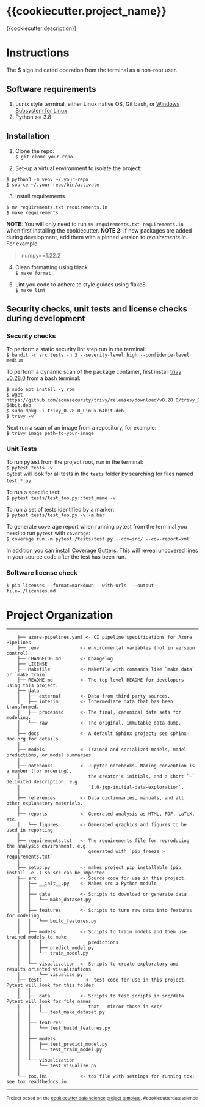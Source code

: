 {{cookiecutter.project_name}}
==============================

{{cookiecutter.description}}

# Instructions
The $ sign indicated operation from the terminal as a non-root user.

## Software requirements
1. Lunix style terminal, either Linux native OS, Git bash, or [Windows Subsystem for Linux](https://docs.microsoft.com/en-us/windows/wsl/install)
2. Python >= 3.8

## Installation
1. Clone the repo:  
`$ git clone your-repo`

2. Set-up a virtual environment to isolate the project:
``` 
$ python3 -m venv ~/.your-repo
$ source ~/.your-repo/bin/activate
```

3. install requirements  
```
$ mv requirements.txt requirements.in
$ make requirements
```
**NOTE:** You will only need to run `mv requirements.txt requirements.in` when first installing the cookiecutter. 
**NOTE 2:** If new packages are added during development, add them with a pinned version to _requirements.in_.  
For example:  
> numpy==1.22.2

4. Clean formatting using black  
`$ make format`

5. Lint you code to adhere to style guides using flake8.  
`$ make lint`


## Security checks, unit tests and license checks during development
### Security checks
To perform a static security lint step run in the terminal:  
`$ bandit -r src tests -n 3 --severity-level high --confidence-level medium`

To perform a dynamic scan of the package container, first install [trivy v0.28.0](https://aquasecurity.github.io/trivy/v0.28.0/) from a bash terminal:  
```
$ sudo apt install -y rpm  
$ wget https://github.com/aquasecurity/trivy/releases/download/v0.28.0/trivy_0.28.0_Linux-64bit.deb  
$ sudo dpkg -i trivy_0.28.0_Linux-64bit.deb  
$ trivy -v
```  

Next run a scan of an image from a repository, for example:  
`$ trivy image path-to-your-image`

### Unit Tests
To run pytest from the project root, run in the terminal:  
`$ pytest tests -v`  
pytest will look for all tests in the `tests` folder by searching for files named `test_*.py`.

To run a specific test:  
`$ pytest tests/test_foo.py::test_name -v`

To run a set of tests identified by a marker:  
`$ pytest tests/test_foo.py -v -m bar`

To generate coverage report when running pytest from the terminal you need to run `pytest` with `coverage`:  
`$ coverage run -m pytest /tests/test.py --cov=src/ --cov-report=xml` 

In addition you can install [Coverage Gutters](https://marketplace.visualstudio.com/items?itemName=ryanluker.vscode-coverage-gutters). This will reveal uncovered lines in your source code after the test has been run.  

### Software license check
`$ pip-licenses --format=markdown --with-urls  --output-file=./licenses.md`


# Project Organization
------------

```
    ├── azure-pipelines.yaml <- CI pipeline specifications for Azure Pipelines
    ├── .env               <- environmental variables (not in version control)
    ├── CHANGELOG.md       <- Changelog
    ├── LICENSE
    ├── Makefile           <- Makefile with commands like `make data` or `make train`
    ├── README.md          <- The top-level README for developers using this project.
    ├── data
    │   ├── external       <- Data from third party sources.
    │   ├── interim        <- Intermediate data that has been transformed.
    │   ├── processed      <- The final, canonical data sets for modeling.
    │   └── raw            <- The original, immutable data dump.
    │
    ├── docs               <- A default Sphinx project; see sphinx-doc.org for details
    │
    ├── models             <- Trained and serialized models, model predictions, or model summaries
    │
    ├── notebooks          <- Jupyter notebooks. Naming convention is a number (for ordering),
    │                         the creator's initials, and a short `-` delimited description, e.g.
    │                         `1.0-jqp-initial-data-exploration`.
    │
    ├── references         <- Data dictionaries, manuals, and all other explanatory materials.
    │
    ├── reports            <- Generated analysis as HTML, PDF, LaTeX, etc.
    │   └── figures        <- Generated graphics and figures to be used in reporting
    │
    ├── requirements.txt   <- The requirements file for reproducing the analysis environment, e.g.
    │                         generated with `pip freeze > requirements.txt`
    │
    ├── setup.py           <- makes project pip installable (pip install -e .) so src can be imported
    ├── src                <- Source code for use in this project.
    │   ├── __init__.py    <- Makes src a Python module
    │   │
    │   ├── data           <- Scripts to download or generate data
    │   │   └── make_dataset.py
    │   │
    │   ├── features       <- Scripts to turn raw data into features for modeling
    │   │   └── build_features.py
    │   │
    │   ├── models         <- Scripts to train models and then use trained models to make
    │   │   │                 predictions
    │   │   ├── predict_model.py
    │   │   └── train_model.py
    │   │
    │   └── visualization  <- Scripts to create exploratory and results oriented visualizations
    │       └── visualize.py
    ├── tests                <- test code for use in this project. Pytest will look for this folder
    │   │
    │   ├── data           <- Scripts to test scripts in src/data. Pytest will look for file names 
    |   |   |                 that   mirror those in src/
    │   │   └── test_make_dataset.py
    │   │
    │   ├── features       
    │   │   └── test_build_features.py
    │   │
    │   ├── models          
    │   │   ├── test_predict_model.py
    │   │   └── test_train_model.py
    │   │
    │   └── visualization  
    │       └── test_visualize.py
    │
    └── tox.ini            <- tox file with settings for running tox; see tox.readthedocs.io
```

--------

<p><small>Project based on the <a target="_blank" href="https://drivendata.github.io/cookiecutter-data-science/">cookiecutter data science project template</a>. #cookiecutterdatascience</small></p>
